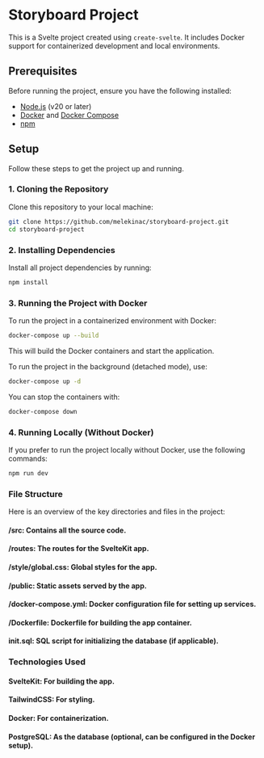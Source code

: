 # Storyboard Project

This is a Svelte project created using `create-svelte`. It includes Docker support for containerized development and local environments.

## Prerequisites

Before running the project, ensure you have the following installed:

- [Node.js](https://nodejs.org/en/) (v20 or later)
- [Docker](https://www.docker.com/) and [Docker Compose](https://docs.docker.com/compose/)
- [npm](https://www.npmjs.com/)

## Setup

Follow these steps to get the project up and running.

### 1. Cloning the Repository

Clone this repository to your local machine:

```bash
git clone https://github.com/melekinac/storyboard-project.git
cd storyboard-project
```

### 2. Installing Dependencies

Install all project dependencies by running:

```bash
npm install
```

### 3. Running the Project with Docker

To run the project in a containerized environment with Docker:

```bash
docker-compose up --build
```

This will build the Docker containers and start the application.

To run the project in the background (detached mode), use:

```bash
docker-compose up -d
```

You can stop the containers with:

```bash
docker-compose down
```

### 4. Running Locally (Without Docker)

If you prefer to run the project locally without Docker, use the following commands:

```bash
npm run dev
```

### File Structure

Here is an overview of the key directories and files in the project:

#### /src: Contains all the source code.

#### /routes: The routes for the SvelteKit app.

#### /style/global.css: Global styles for the app.

#### /public: Static assets served by the app.

#### /docker-compose.yml: Docker configuration file for setting up services.

#### /Dockerfile: Dockerfile for building the app container.

#### init.sql: SQL script for initializing the database (if applicable).

### Technologies Used

#### SvelteKit: For building the app.

#### TailwindCSS: For styling.

#### Docker: For containerization.

#### PostgreSQL: As the database (optional, can be configured in the Docker setup).
